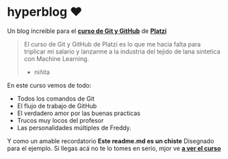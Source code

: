 # hyperblog ❤️
Un blog increible para el [**curso de Git y GitHub**](https://platzi.com/cursos/git-github/ "curso de Git y GitHub") de [**Platzi**](https://platzi.com/ "Platzi")
> El curso de Git y GitHub de Platzi es lo que me hacia falta para triplicar mi salario y lanzarme a la industria del tejido de lana sintetica con Machine Learning.
> - niñita


En este curso vemos de todo:
* Todos los comandos de Git
* El flujo de trabajo de GitHub
* El verdadero amor por las buenas practicas
* Trucos muy locos del profesor
* Las personalidades múltiples de Freddy.

Y como un amable recordatorio **Este readme.md es un chiste** Disegnado para el ejemplo. Si llegas acá no te lo tomes en serio, mjor ve [**a ver el curso**](https://platzi.com/cursos/git-github/ "a ver el curso") 